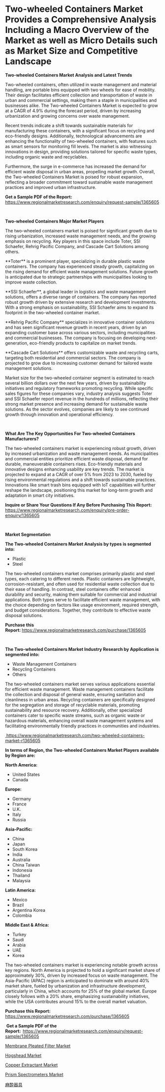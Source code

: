 <p><h1>Two-wheeled Containers Market Provides a Comprehensive Analysis Including a Macro Overview of the Market as well as Micro Details such as Market Size and Competitive Landscape</h1></p><p><strong>Two-wheeled Containers Market Analysis and Latest Trends</strong></p>
<p><p>Two-wheeled containers, often utilized in waste management and material handling, are portable bins equipped with two wheels for ease of mobility. Their design facilitates efficient collection and transportation of waste in urban and commercial settings, making them a staple in municipalities and businesses alike. The Two-wheeled Containers Market is expected to grow at a CAGR of 4.9% during the forecast period, driven by increasing urbanization and growing concerns over waste management.</p><p>Recent trends indicate a shift towards sustainable materials for manufacturing these containers, with a significant focus on recycling and eco-friendly designs. Additionally, technological advancements are enhancing the functionality of two-wheeled containers, with features such as smart sensors for monitoring fill levels. The market is also witnessing innovations in design, providing solutions tailored for specific waste types, including organic waste and recyclables. </p><p>Furthermore, the surge in e-commerce has increased the demand for efficient waste disposal in urban areas, propelling market growth. Overall, the Two-wheeled Containers Market is poised for robust expansion, reflecting a broader commitment toward sustainable waste management practices and improved urban infrastructure.</p></p>
<p><strong>Get a Sample PDF of the Report:&nbsp;</strong> <a href="https://www.regionalmarketresearch.com/enquiry/request-sample/1365605">https://www.regionalmarketresearch.com/enquiry/request-sample/1365605</a></p>
<p>&nbsp;</p>
<p><strong>Two-wheeled Containers Major Market Players</strong></p>
<p><p>The two-wheeled containers market is poised for significant growth due to rising urbanization, increased waste management needs, and the growing emphasis on recycling. Key players in this space include Toter, SSI Schaefer, Rehrig Pacific Company, and Cascade Cart Solutions among others.</p><p>**Toter** is a prominent player, specializing in durable plastic waste containers. The company has experienced steady growth, capitalizing on the rising demand for efficient waste management solutions. Future growth is anticipated due to strategic partnerships with municipalities looking to improve waste collection.</p><p>**SSI Schaefer**, a global leader in logistics and waste management solutions, offers a diverse range of containers. The company has reported robust growth driven by extensive research and development investments. With a strong emphasis on sustainability, SSI Schaefer aims to expand its footprint in the two-wheeled container market.</p><p>**Rehrig Pacific Company** specializes in innovative container solutions and has seen significant revenue growth in recent years, driven by an expanding customer base across various sectors, including municipalities and commercial businesses. The company is focusing on developing next-generation, eco-friendly products to capitalize on market trends.</p><p>**Cascade Cart Solutions** offers customizable waste and recycling carts, targeting both residential and commercial sectors. The company is projected to grow due to increasing customer demand for tailored waste management solutions.</p><p>Market size for the two-wheeled container segment is estimated to reach several billion dollars over the next few years, driven by sustainability initiatives and regulatory frameworks promoting recycling. While specific sales figures for these companies vary, industry analysis suggests Toter and SSI Schaefer report revenue in the hundreds of millions, reflecting their strong market presence and increasing demand for sustainable waste solutions. As the sector evolves, companies are likely to see continued growth through innovation and operational efficiency.</p></p>
<p>&nbsp;</p>
<p><strong>What Are The Key Opportunities For Two-wheeled Containers Manufacturers?</strong></p>
<p><p>The two-wheeled containers market is experiencing robust growth, driven by increased urbanization and waste management needs. As municipalities and commercial entities prioritize efficient waste disposal, demand for durable, maneuverable containers rises. Eco-friendly materials and innovative designs enhancing usability are key trends. The market is projected to expand at a CAGR of over 5% from 2023 to 2030, fueled by rising environmental regulations and a shift towards sustainable practices. Innovations like smart trash bins equipped with IoT capabilities will further reshape the landscape, positioning this market for long-term growth and adaptation in smart city initiatives.</p></p>
<p><strong>Inquire or Share Your Questions If Any Before Purchasing This Report:</strong> <a href="https://www.regionalmarketresearch.com/enquiry/pre-order-enquiry/1365605">https://www.regionalmarketresearch.com/enquiry/pre-order-enquiry/1365605</a></p>
<p>&nbsp;</p>
<p><strong>Market Segmentation</strong></p>
<p><strong>The Two-wheeled Containers Market Analysis by types is segmented into:</strong></p>
<p><ul><li>Plastic</li><li>Steel</li></ul></p>
<p><p>The two-wheeled containers market comprises primarily plastic and steel types, each catering to different needs. Plastic containers are lightweight, corrosion-resistant, and often used for residential waste collection due to their ease of handling. In contrast, steel containers offer enhanced durability and security, making them suitable for commercial and industrial applications. Both types serve to facilitate efficient waste management, with the choice depending on factors like usage environment, required strength, and budget considerations. Together, they contribute to effective waste disposal solutions.</p></p>
<p><strong>Purchase this Report:&nbsp;</strong><a href="https://www.regionalmarketresearch.com/purchase/1365605">https://www.regionalmarketresearch.com/purchase/1365605</a></p>
<p>&nbsp;</p>
<p><strong>The Two-wheeled Containers Market Industry Research by Application is segmented into:</strong></p>
<p><ul><li>Waste Management Containers</li><li>Recycling Containers</li><li>Others</li></ul></p>
<p><p>The two-wheeled containers market serves various applications essential for efficient waste management. Waste management containers facilitate the collection and disposal of general waste, ensuring sanitation and cleanliness in urban areas. Recycling containers are specifically designed for the segregation and storage of recyclable materials, promoting sustainability and resource recovery. Additionally, other specialized containers cater to specific waste streams, such as organic waste or hazardous materials, enhancing overall waste management systems and facilitating environmentally friendly practices in communities and industries.</p></p>
<p><a href="https://www.regionalmarketresearch.com/two-wheeled-containers-market-r1365605">&nbsp;https://www.regionalmarketresearch.com/two-wheeled-containers-market-r1365605</a></p>
<p><strong>In terms of Region, the Two-wheeled Containers Market Players available by Region are:</strong></p>
<p>
    <p> <strong> North America: </strong>
        <ul>
            <li>United States</li>
            <li>Canada</li>
        </ul>
        </p> 
    <p> <strong> Europe: </strong>
        <ul>
            <li>Germany</li>
            <li>France</li>
            <li>U.K.</li>
            <li>Italy</li>
            <li>Russia</li>
        </ul>
        </p> 
    <p> <strong> Asia-Pacific: </strong>
        <ul>
            <li>China</li>
            <li>Japan</li>
            <li>South Korea</li>
            <li>India</li>
            <li>Australia</li>
            <li>China Taiwan</li>
            <li>Indonesia</li>
            <li>Thailand</li>
            <li>Malaysia</li>
        </ul>
        </p> 
    <p> <strong> Latin America: </strong>
        <ul>
            <li>Mexico</li>
            <li>Brazil</li>
            <li>Argentina Korea</li>
            <li>Colombia</li>
        </ul>
        </p> 
    <p> <strong> Middle East & Africa: </strong>
        <ul>
            <li>Turkey</li>
            <li>Saudi</li>
            <li>Arabia</li>
            <li>UAE</li>
            <li>Korea</li>
        </ul>
    </p>
    </p>
<p><p>The two-wheeled containers market is experiencing notable growth across key regions. North America is projected to hold a significant market share of approximately 30%, driven by increased focus on waste management. The Asia-Pacific (APAC) region is anticipated to dominate with around 40% market share, fueled by urbanization and infrastructure development, particularly in China, which accounts for 25% of the global market. Europe closely follows with a 20% share, emphasizing sustainability initiatives, while the USA contributes around 15% to the overall market valuation.</p></p>
<p><strong>Purchase this Report: </strong><a href="https://www.regionalmarketresearch.com/purchase/1365605">https://www.regionalmarketresearch.com/purchase/1365605</a></p>
<p>&nbsp;<strong>Get a Sample PDF of the Report:&nbsp;&nbsp;</strong><a href="https://www.regionalmarketresearch.com/enquiry/request-sample/1365605">https://www.regionalmarketresearch.com/enquiry/request-sample/1365605</a></p>
<p><strong></strong></p>
<p><p><a href="https://medium.com/@dorrishyatt1/analyzing-membrane-pleated-filter-market-dynamics-and-growth-drivers-and-forecasted-for-period-from-8ff63ad1deb9?postPublishedType=repub">Membrane Pleated Filter Market</a></p><p><a href="https://github.com/JubayerMia832/Market-Research-Report-List-1/blob/main/hogshead-market.md">Hogshead Market</a></p><p><a href="https://issuu.com/reportprime-2/docs/copper-extractant-market-size-2030._2e3b9e3b5c8639">Copper Extractant Market</a></p><p><a href="https://www.linkedin.com/pulse/prism-spectrometers-market-evolution-global-trends-regional-vr28c?trackingId=wwUhdnGhQAukyRMEJz1XSw%3D%3D">Prism Spectrometers Market</a></p><p><a href="https://medium.com/@vilasamin/%E3%82%B0%E3%83%AD%E3%83%BC%E3%83%90%E3%83%AB%E9%BA%BB%E9%85%94%E5%99%A8%E5%85%B7%E5%B8%82%E5%A0%B4%E3%81%AE%E7%8A%B6%E6%B3%81-%E4%BB%8A%E5%BE%8C%E3%81%AE%E3%83%88%E3%83%AC%E3%83%B3%E3%83%89%E3%81%A8%E5%B8%82%E5%A0%B4%E6%88%A6%E7%95%A5%E4%BA%88%E6%B8%AC-2024-2031%E5%B9%B4-3edb5ae427ae?postPublishedType=repub">麻酔器具</a></p></p>